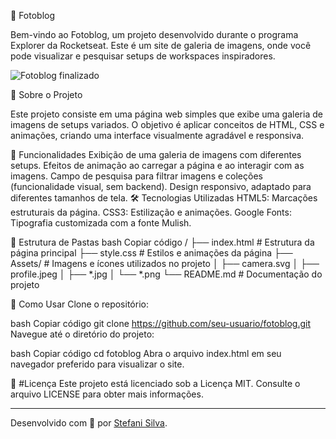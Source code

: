 📸 Fotoblog


Bem-vindo ao Fotoblog, um projeto desenvolvido durante o programa Explorer da Rocketseat. Este é um site de galeria de imagens, onde você pode visualizar e pesquisar setups de workspaces inspiradores.

![Fotoblog finalizado](https://github.com/StefaniSS/ProjetoExplorer-Fotoblog.StefaniSS/assets/150965526/d0583379-f5bb-4328-9a40-3f50c03af523)

📝 Sobre o Projeto

Este projeto consiste em uma página web simples que exibe uma galeria de imagens de setups variados. O objetivo é aplicar conceitos de HTML, CSS e animações, criando uma interface visualmente agradável e responsiva.

🚀 Funcionalidades
Exibição de uma galeria de imagens com diferentes setups.
Efeitos de animação ao carregar a página e ao interagir com as imagens.
Campo de pesquisa para filtrar imagens e coleções (funcionalidade visual, sem backend).
Design responsivo, adaptado para diferentes tamanhos de tela.
🛠️ Tecnologias Utilizadas
HTML5: Marcações estruturais da página.
CSS3: Estilização e animações.
Google Fonts: Tipografia customizada com a fonte Mulish.

📂 Estrutura de Pastas
bash
Copiar código
/
├── index.html        # Estrutura da página principal
├── style.css         # Estilos e animações da página
├── Assets/           # Imagens e ícones utilizados no projeto
│   ├── camera.svg
│   ├── profile.jpeg
│   ├── *.jpg
│   └── *.png
└── README.md         # Documentação do projeto


🔧 Como Usar
Clone o repositório:

bash
Copiar código
git clone https://github.com/seu-usuario/fotoblog.git
Navegue até o diretório do projeto:

bash
Copiar código
cd fotoblog
Abra o arquivo index.html em seu navegador preferido para visualizar o site.

📄 #Licença
Este projeto está licenciado sob a Licença MIT. Consulte o arquivo LICENSE para obter mais informações.

---

Desenvolvido com 💜 por [Stefani Silva](https://github.com/StefaniSS).
